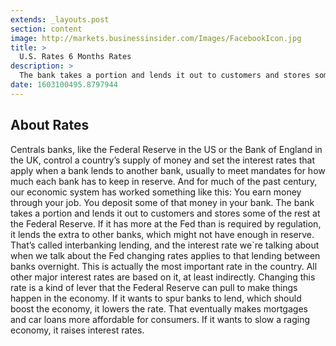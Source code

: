 ```yaml
--- 
extends: _layouts.post 
section: content 
image: http://markets.businessinsider.com/Images/FacebookIcon.jpg 
title: > 
  U.S. Rates 6 Months Rates 
description: > 
  The bank takes a portion and lends it out to customers and stores some of the rest at the Federal Reserve.That’s called interbanking lending, and the interest rate we`re talking about when we talk about the Fed changing rates applies to that lending between banks overnight.All other major interest rates are based on it, at least indirectly.Changing this rate is a kind of lever that the Federal Reserve can pull to make things happen in the economy.If it wants to slow a raging economy, it raises interest rates. 
date: 1603100495.8797944 
--- 
```

<div><h2 class="header-underline">About Rates</h2>&#13;
			<p class="instrument-description">&#13;
				Centrals banks, like the Federal Reserve in the US or the Bank of England in the UK, control a country&#8217;s supply of money and set the interest rates that apply when a bank lends to another bank, usually to meet mandates for how much each bank has to keep in reserve.
And for much of the past century, our economic system has worked something like this:
You earn money through your job. You deposit some of that money in your bank. The bank takes a portion and lends it out to customers and stores some of the rest at the Federal Reserve. If it has more at the Fed than is required by regulation, it lends the extra to other banks, which might not have enough in reserve. That&#8217;s called interbanking lending, and the interest rate we`re talking about when we talk about the Fed changing rates applies to that lending between banks overnight. This is actually the most important rate in the country. All other major interest rates are based on it, at least indirectly.
Changing this rate is a kind of lever that the Federal Reserve can pull to make things happen in the economy. If it wants to spur banks to lend, which should boost the economy, it lowers the rate. That eventually makes mortgages and car loans more affordable for consumers. If it wants to slow a raging economy, it raises interest rates.&#13;
			</p>&#13;
		</div>